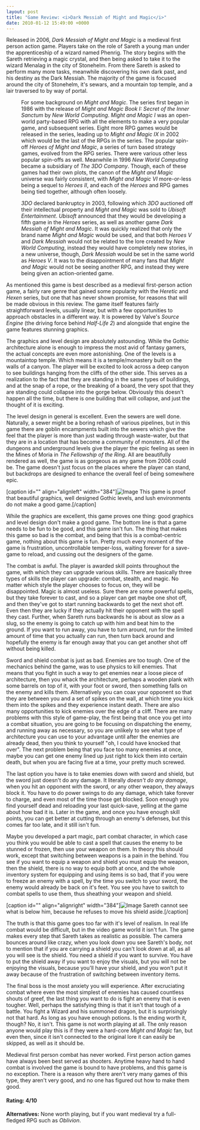 ```yaml
---
layout: post
title: "Game Review: <i>Dark Messiah of Might and Magic</i>"
date: 2010-01-12 15:49:00 +0000
---
```

Released in 2006, <i>Dark Messiah of Might and Magic</i> is a medieval first person action game. Players take on the role of Sareth a young man under the apprenticeship of a wizard named Phenrig. The story begins with the Sareth retrieving a magic crystal, and then being asked to take it to the wizard Menalag in the city of Stonehelm. From there Sareth is asked to perform many more tasks, meanwhile discovering his own dark past, and his destiny as the Dark Messiah. The majority of the game is focused around the city of Stonehelm, it's sewars, and a mountain top temple, and a lair traversed to by way of portal.
<p style="padding-left: 40px">For some background on <i>Might and Magic</i>. The series first began in 1986 with the release of <i>Might and Magic Book I: Secret of the Inner Sanctum</i> by <i>New World Computing</i>. <i>Might and Magic I</i> was an open-world party-based RPG with all the elements to make a very popular game, and subsequent series. Eight more RPG games would be released in the series, leading up to <i>Might and Magic IX</i> in 2002 which would be the last of the RPGs in the series. The popular spin-off <i>Heroes of Might and Magic</i>, a series of turn based strategy games, evolved from the RPG series. There were various other less popular spin-offs as well. Meanwhile in 1996 <i>New World Computing</i> became a subsidiary of <i>The 3DO Company</i>. Though, each of these games had their own plots, the canon of the <i>Might and Magic</i> universe was fairly consistent, with <i>Might and Magic VI</i> more-or-less being a sequel to <i>Heroes II</i>, and each of the <i>Heroes</i> and RPG games being tied together, although often loosely.</p>
<p style="padding-left: 40px"><i>3DO</i> declared bankruptcy in 2003, following which <i>3DO</i> auctioned off their intellectual property and <i>Might and Magic</i> was sold to <i>Ubisoft Entertainment</i>. <i>Ubisoft</i> announced that they would be developing a fifth game in the <i>Heroes</i> series, as well as another game <i>Dark Messiah of Might and Magic</i>. It was quickly realized that only the brand name <i>Might and Magic</i> would be used, and that both <i>Heroes V</i> and <i>Dark Messiah</i> would not be related to the lore created by <i>New World Computing</i>, instead they would have completely new stories, in a new universe, though, <i>Dark Messiah</i> would be set in the same world as <i>Heroes V</i>. It was to the disappointment of many fans that <i>Might and Magic</i> would not be seeing another RPG, and instead they were being given an action-oriented game.</p>
As mentioned this game is best described as a medieval first-person action game, a fairly rare genre that gained some popularity with the <i>Heretic</i> and <i>Hexen</i> series, but one that has never shown promise, for reasons that will be made obvious in this review. The game itself features fairly straightforward levels, usually linear, but with a few opportunities to approach obstacles in a different way. It is powered by Valve's <i>Source Engine</i> (the driving force behind <i>Half-Life 2</i>) and alongside that engine the game features stunning graphics.

The graphics and level design are absolutely astounding. While the Gothic architecture alone is enough to impress the most avid of fantasy gamers, the actual concepts are even more astonishing. One of the levels is a mountaintop temple. Which means it is a temple/monastery built on the walls of a canyon. The player will be excited to look across a deep canyon to see buildings hanging from the cliffs of the other side. This serves as a realization to the fact that they are standing in the same types of buildings, and at the snap of a rope, or the breaking of a board, the very spot that they are standing could collapse into the gorge below. Obviously this doesn't happen all the time, but there is one building that will collapse, and just the thought of it is exciting.

The level design in general is excellent. Even the sewers are well done. Naturally, a sewer might be a boring rehash of various pipelines, but in this game there are goblin encampments built into the sewers which give the feel that the player is more than just wading through waste-water, but that they are in a location that has become a community of monsters. All of the dungeons and underground levels give the player the epic feeling as seen in the Mines of Moria in <i>The Fellowship of the Ring</i>. All are beautifully rendered as well, the game is as gorgeous as any game from 2006 could be. The game doesn't just focus on the places where the player can stand, but backdrops are designed to enhance the overall feel of being somewhere epic.

[caption id="" align="alignleft" width="384"]![Image](/https://www.jackeverett.com/rc_files/d/m/dm_mm_01.PNG) This game is proof that beautiful graphics, well designed Gothic levels, and lush environments do not make a good game.[/caption]

While the graphics are excellent, this game proves one thing: good graphics and level design don't make a good game. The bottom line is that a game needs to be fun to be good, and this game isn't fun. The thing that makes this game so bad is the combat, and being that this is a combat-centric game, nothing about this game is fun. Pretty much every moment of the game is frustration, uncontrollable temper-loss, waiting forever for a save-game to reload, and cussing out the designers of the game.

The combat is awful. The player is awarded skill points throughout the game, with which they can upgrade various skills. There are basically three types of skills the player can upgrade: combat, stealth, and magic. No matter which style the player chooses to focus on, they will be disappointed. Magic is almost useless. Sure there are some powerful spells, but they take forever to cast, and so a player can get maybe one shot off, and then they've got to start running backwards to get the next shot off. Even then they are lucky if they actually hit their opponent with the spell they cast. Further, when Sareth runs backwards he is about as slow as a slug, so the enemy is going to catch up with him and beat him to the ground. If you want to run away, you have to turn around, run for the limited amount of time that you actually can run, then turn back around and hopefully the enemy is far enough away that you can get another shot off without being killed.

Sword and shield combat is just as bad. Enemies are too tough. One of the mechanics behind the game, was to use physics to kill enemies. That means that you fight in such a way to get enemies near a loose piece of architecture, then you whack the architecture, perhaps a wooden plank with some barrels on top of it, with your foot or sword, then something falls on the enemy and kills them. Alternatively you can coax your opponent so that they are between you and a set of spikes on the wall, at which time you kick them into the spikes and they experience instant death. There are also many opportunities to kick enemies over the edge of a cliff. There are many problems with this style of game-play, the first being that once you get into a combat situation, you are going to be focusing on dispatching the enemy, and running away as necessary, so you are unlikely to see what type of architecture you can use to your advantage until after the enemies are already dead, then you think to yourself "oh, I could have knocked that over". The next problem being that you face too many enemies at once, maybe you can get one enemy lined up just right to kick them into certain death, but when you are facing five at a time, your pretty much screwed.

The last option you have is to take enemies down with sword and shield, but the sword just doesn't do any damage. It literally <i>doesn't do any damage</i>, when you hit an opponent with the sword, or any other weapon, they always block it. You have to do power swings to do any damage, which take forever to charge, and even most of the time those get blocked. Soon enough you find yourself dead and reloading your last quick-save, yelling at the game about how bad it is. Later in the game, and once you have enough skill points, you can get better at cutting through an enemy's defenses, but this comes far too late, and it still isn't fun.

Maybe you developed a part magic, part combat character, in which case you think you would be able to cast a spell that causes the enemy to be stunned or frozen, then use your weapon on them. In theory this should work, except that switching between weapons is a pain in the behind. You see if you want to equip a weapon and shield you must equip the weapon, then the shield, there is no way to equip both at once, and the whole inventory system for equipping and using items is so bad, that if you were to freeze an enemy with a spell, by the time you switch to your sword, the enemy would already be back on it's feet. You see you have to switch to combat spells to use them, thus sheathing your weapon and shield.

[caption id="" align="alignright" width="384"]![Image](/https://www.jackeverett.com/rc_files/d/m/dm_mm_shield.PNG) Sareth cannot see what is below him, because he refuses to move his shield aside.[/caption]

The truth is that this game goes too far with it's level of realism. In real life combat would be difficult, but in the video game world it isn't fun. The game makes every step that Sareth takes as realistic as possible. The camera bounces around like crazy, when you look down you see Sareth's body, not to mention that if you are carrying a shield you can't look down at all, as all you will see is the shield. You need a shield if you want to survive. You have to put the shield away if you want to enjoy the visuals, but you will not be enjoying the visuals, because you'll have your shield, and you won't put it away because of the frustration of switching between inventory items.

The final boss is the most anxiety you will experience. After excruciating combat where even the most simplest of enemies has caused countless shouts of greef, the last thing you want to do is fight an enemy that is even tougher. Well, perhaps the satisfying thing is that it isn't that tough of a battle. You fight a Wizard and his summoned dragon, but it is surprisingly not that hard. As long as you have enough potions. Is the ending worth it, though? No, it isn't. This game is not worth playing at all. The only reason anyone would play this is if they were a hard-core <i>Might and Magic</i> fan, but even then, since it isn't connected to the original lore it can easily be skipped, as well as it should be.

Medieval first person combat has never worked. First person action games have always been best served as shooters. Anytime heavy hand to hand combat is involved the game is bound to have problems, and this game is no exception. There is a reason why there aren't very many games of this type, they aren't very good, and no one has figured out how to make them good.
<h4>Rating: 4/10</h4>
<b>Alternatives:</b> None worth playing, but if you want medieval try a full-fledged RPG such as <i>Oblivion</i>.
